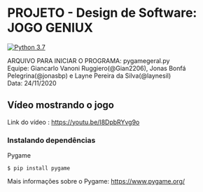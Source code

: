 # PROJETO - Design de Software: JOGO GENIUX
[![Python 3.7](https://img.shields.io/badge/python-v3.7-blue)](https://www.python.org/downloads/release/python-370/)

ARQUIVO PARA INICIAR O PROGRAMA: pygamegeral.py </br>
Equipe: Giancarlo Vanoni Ruggiero(@Gian2206), Jonas Bonfá Pelegrina(@jonasbp) e Layne Pereira da Silva(@laynesil) </br>
Data: 24/11/2020 </br>

## Vídeo mostrando o jogo
Link do vídeo : https://youtu.be/I8DpbRYvg9o

### Instalando dependências
Pygame </br>
```
$ pip install pygame
```
Mais informações sobre o Pygame: https://www.pygame.org/ </br>
